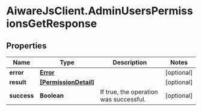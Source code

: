 # AiwareJsClient.AdminUsersPermissionsGetResponse

## Properties

Name | Type | Description | Notes
------------ | ------------- | ------------- | -------------
**error** | [**Error**](Error.md) |  | [optional] 
**result** | [**[PermissionDetail]**](PermissionDetail.md) |  | [optional] 
**success** | **Boolean** | If true, the operation was successful. | [optional] 


